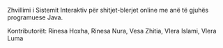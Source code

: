 Zhvillimi i Sistemit Interaktiv për shitjet-blerjet online me anë të gjuhës programuese Java.

Kontributorët:
Rinesa Hoxha,
Rinesa Nura,
Vesa Zhitia,
Vlera Islami,
Vlera Luma
